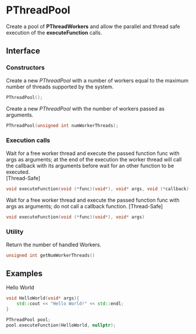 # PThreadPool

Create a pool of **PThreadWorkers** and allow the parallel and thread safe execution of the **executeFunction** calls.  

## Interface

### Constructors  
Create a new *PThreadPool* with a number of workers equal to the maximum number of threads supported by the system.
```cpp
PThreadPool();
```
  
Create a new *PThreadPool* with the number of workers passed as arguments.
```cpp
PThreadPool(unsigned int numWorkerThreads);
```
  
### Execution calls
Wait for a free worker thread and execute the passed function func with args as arguments;
at the end of the execution the worker thread will call the callback with its arguments before wait for an other function to be executed. <br />
[Thread-Safe]
```cpp
void executeFunction(void (*func)(void*), void* args, void (*callback)(void*), void* callbackArgs)
```
  
  
Wait for a free worker thread and execute the passed function func with args as arguments; do not call a callback function.
[Thread-Safe]
```cpp
void executeFunction(void (*func)(void*), void* args)
```
  
### Utility
Return the number of handled Workers.
```cpp
unsigned int getNumWorkerThreads()
```

## Examples

Hello World

```cpp
void HelloWorld(void* args){
	std::cout << "Hello World!" << std::endl;
}

PThreadPool pool;
pool.executeFunction(HelloWorld, nullptr);

```
  
